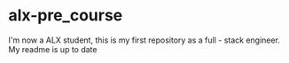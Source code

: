 # alx-pre_course
I'm now a ALX student, this is my first repository as a full - stack engineer.
My readme is up to date
